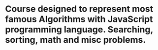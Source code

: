 # Course designed to represent most famous Algorithms with JavaScript programming language. Searching, sorting, math and misc problems.
